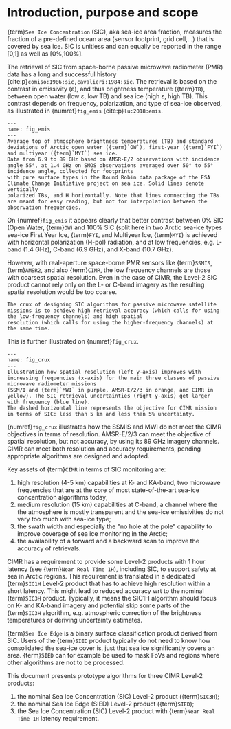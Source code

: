 # Introduction, purpose and scope

{term}`Sea Ice Concentration` (SIC), aka sea-ice area fraction, measures the fraction of a pre-defined ocean area (sensor footprint, grid cell,...) that is covered by sea ice.
SIC is unitless and can equally be reported in the range [0,1] as well as [0%,100%].

The retrieval of SIC from space-borne passive microwave radiometer (PMR) data has a long and successful history {cite:p}`comiso:1986:sic,cavalieri:1984:sic`. The retrieval is based
on the contrast in emissivity (ε), and thus brightness temperature ({term}`TB`), between open water (low ε, low TB) and sea ice (high ε, high TB). This contrast depends on frequency,
polarization, and type of sea-ice observed, as illustrated in {numref}`fig_emis` {cite:p}`lu:2018:emis`.

```{figure} static_imgs/sea_ice_emis.png
---
name: fig_emis
---
Average top of atmosphere brightness temperatures (TB) and standard deviations of Arctic open water ({term}`OW`), first-year ({term}`FYI`) and multiyear ({term}`MYI`) sea ice.
Data from 6.9 to 89 GHz based on AMSR-E/2 observations with incidence angle 55°, at 1.4 GHz on SMOS observations averaged over 50° to 55° incidence angle, collected for footprints
with pure surface types in the Round Robin data package of the ESA Climate Change Initiative project on sea ice. Solid lines denote vertically
polarized TBs, and H horizontally. Note that lines connecting the TBs are meant for easy reading, but not for interpolation between the observation frequencies.
```

On {numref}`fig_emis` it appears clearly that better contrast between 0% SIC (Open Water, {term}`OW`) and 100% SIC (split here in two Arctic sea-ice types sea-ice  First Year Ice, {term}`FYI`,
and Multiyear Ice, {term}`MYI`) is achieved with horizontal polarization (H-pol) radiation, and at low frequencies, e.g. L-band (1.4 GHz), C-band (6.9 GHz), and X-band (10.7 GHz).

However, with real-aperture space-borne PMR sensors like {term}`SSMIS`, {term}`AMSR2`, and also {term}`CIMR`, the low frequency channels are those with coarsest spatial resolution. Even in
the case of CIMR, the Level-2 SIC product cannot rely only on the L- or C-band imagery as the resulting spatial resolution would be too coarse.

```{important}
The crux of designing SIC algorithms for passive microwave satellite missions is to achieve high retrieval accuracy (which calls for using the low-frequency channels) and high spatial
resolution (which calls for using the higher-frequency channels) at the same time.
```

This is further illustrated on {numref}`fig_crux`.

```{figure} static_imgs/sic_crux_diagram.png
---
name: fig_crux
---
Illustration how spatial resolution (left y-axis) improves with increasing frequencies (x-axis) for the main three classes of passive microwave radiometer missions
(SSM/I and {term}`MWI` in purple, AMSR-E/2/3 in orange, and CIMR in yellow). The SIC retrieval uncertainties (right y-axis) get larger with frequency (blue line).
The dashed horizontal line represents the objective for CIMR mission in terms of SIC: less than 5 km and less than 5% uncertainty.
```

{numref}`fig_crux` illustrates how the SSMIS and MWI do not meet the CIMR objectives in terms of resolution. AMSR-E/2/3 can meet the objective of spatial resolution,
but not accuracy, by using its 89 GHz imagery channels. CIMR can meet both resolution and accuracy requirements, pending appropriate algorithms are designed and adopted.

Key assets of {term}`CIMR` in terms of SIC monitoring are:
1. high resolution (4-5 km) capabilities at K- and KA-band, two microwave frequencies that are at the core of most state-of-the-art sea-ice concentration algorithms today;
2. medium resolution (15 km) capabilities at C-band, a channel where the the atmosphere is mostly transparent and the sea-ice emissivities do not vary too much with sea-ice type;
3. the swath width and especially the "no hole at the pole" capability to improve coverage of sea ice monitoring in the Arctic;
4. the availability of a forward and a backward scan to improve the accuracy of retrievals.

CIMR has a requirement to provide some Level-2 products with 1 hour latency (see {term}`Near Real Time 1H`), including SIC, to
support safety at sea in Arctic regions. This requirement is translated in a dedicated {term}`SIC1H` Level-2 product that has to achieve
high resolution within a short latency. This might lead to reduced accuracy wrt to the nominal {term}`SIC3H` product. Typically, it means
the SIC1H algorithm should focus on K- and KA-band imagery and potential skip some parts of the {term}`SIC3H` algorithm, e.g. atmospheric correction
of the brightness temperatures or deriving uncertainty estimates.

{term}`Sea Ice Edge` is a binary surface classification product derived from SIC. Users of the {term}`SIED` product typically do not need
to know how consolidated the sea-ice cover is, just that sea ice significantly covers an area. {term}`SIED` can for example be used to mask
FoVs and regions where other algorithms are not to be processed.

This document presents prototype algorithms for three CIMR Level-2 products:
1. the nominal Sea Ice Concentration (SIC) Level-2 product ({term}`SIC3H`);
2. the nominal Sea Ice Edge (SIED) Level-2 product ({term}`SIED`);
3. the Sea Ice Concentration (SIC) Level-2 product with {term}`Near Real Time 1H` latency requirement.

